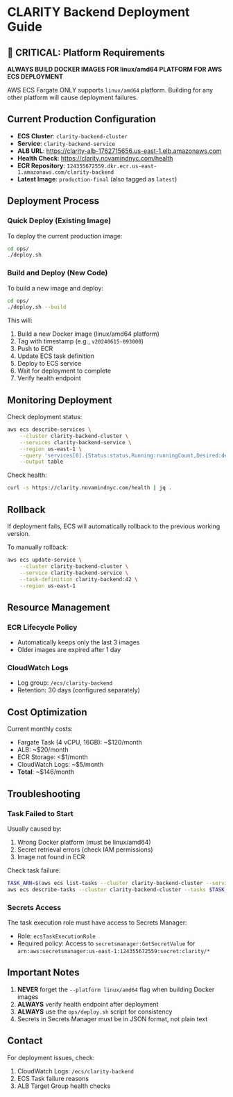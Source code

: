 # CLARITY Backend Deployment Guide

## 🚨 CRITICAL: Platform Requirements

**ALWAYS BUILD DOCKER IMAGES FOR linux/amd64 PLATFORM FOR AWS ECS DEPLOYMENT**

AWS ECS Fargate ONLY supports `linux/amd64` platform. Building for any other platform will cause deployment failures.

## Current Production Configuration

- **ECS Cluster**: `clarity-backend-cluster`
- **Service**: `clarity-backend-service`
- **ALB URL**: https://clarity-alb-1762715656.us-east-1.elb.amazonaws.com
- **Health Check**: https://clarity.novamindnyc.com/health
- **ECR Repository**: `124355672559.dkr.ecr.us-east-1.amazonaws.com/clarity-backend`
- **Latest Image**: `production-final` (also tagged as `latest`)

## Deployment Process

### Quick Deploy (Existing Image)

To deploy the current production image:

```bash
cd ops/
./deploy.sh
```

### Build and Deploy (New Code)

To build a new image and deploy:

```bash
cd ops/
./deploy.sh --build
```

This will:
1. Build a new Docker image (linux/amd64 platform)
2. Tag with timestamp (e.g., `v20240615-093000`)
3. Push to ECR
4. Update ECS task definition
5. Deploy to ECS service
6. Wait for deployment to complete
7. Verify health endpoint

## Monitoring Deployment

Check deployment status:
```bash
aws ecs describe-services \
    --cluster clarity-backend-cluster \
    --services clarity-backend-service \
    --region us-east-1 \
    --query 'services[0].{Status:status,Running:runningCount,Desired:desiredCount}' \
    --output table
```

Check health:
```bash
curl -s https://clarity.novamindnyc.com/health | jq .
```

## Rollback

If deployment fails, ECS will automatically rollback to the previous working version.

To manually rollback:
```bash
aws ecs update-service \
    --cluster clarity-backend-cluster \
    --service clarity-backend-service \
    --task-definition clarity-backend:42 \
    --region us-east-1
```

## Resource Management

### ECR Lifecycle Policy
- Automatically keeps only the last 3 images
- Older images are expired after 1 day

### CloudWatch Logs
- Log group: `/ecs/clarity-backend`
- Retention: 30 days (configured separately)

## Cost Optimization

Current monthly costs:
- Fargate Task (4 vCPU, 16GB): ~$120/month
- ALB: ~$20/month
- ECR Storage: <$1/month
- CloudWatch Logs: ~$5/month
- **Total**: ~$146/month

## Troubleshooting

### Task Failed to Start
Usually caused by:
1. Wrong Docker platform (must be linux/amd64)
2. Secret retrieval errors (check IAM permissions)
3. Image not found in ECR

Check task failure:
```bash
TASK_ARN=$(aws ecs list-tasks --cluster clarity-backend-cluster --service-name clarity-backend-service --desired-status STOPPED --region us-east-1 --query 'taskArns[0]' --output text)
aws ecs describe-tasks --cluster clarity-backend-cluster --tasks $TASK_ARN --region us-east-1
```

### Secrets Access
The task execution role must have access to Secrets Manager:
- Role: `ecsTaskExecutionRole`
- Required policy: Access to `secretsmanager:GetSecretValue` for `arn:aws:secretsmanager:us-east-1:124355672559:secret:clarity/*`

## Important Notes

1. **NEVER** forget the `--platform linux/amd64` flag when building Docker images
2. **ALWAYS** verify health endpoint after deployment
3. **ALWAYS** use the `ops/deploy.sh` script for consistency
4. Secrets in Secrets Manager must be in JSON format, not plain text

## Contact

For deployment issues, check:
1. CloudWatch Logs: `/ecs/clarity-backend`
2. ECS Task failure reasons
3. ALB Target Group health checks